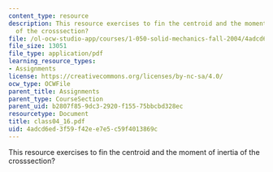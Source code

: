 ```yaml
---
content_type: resource
description: This resource exercises to fin the centroid and the moment of inertia
  of the crosssection?
file: /ol-ocw-studio-app/courses/1-050-solid-mechanics-fall-2004/4adcd6ed3f59f42ee7e5c59f4013869c_class04_16.pdf
file_size: 13051
file_type: application/pdf
learning_resource_types:
- Assignments
license: https://creativecommons.org/licenses/by-nc-sa/4.0/
ocw_type: OCWFile
parent_title: Assignments
parent_type: CourseSection
parent_uid: b2807f85-9dc3-2920-f155-75bbcbd328ec
resourcetype: Document
title: class04_16.pdf
uid: 4adcd6ed-3f59-f42e-e7e5-c59f4013869c
---
```

This resource exercises to fin the centroid and the moment of inertia of the crosssection?
